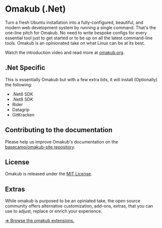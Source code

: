 # Omakub (.Net)

Turn a fresh Ubuntu installation into a fully-configured, beautiful, and modern web development system by running a single command. That's the one-line pitch for Omakub. No need to write bespoke configs for every essential tool just to get started or to be up on all the latest command-line tools. Omakub is an opinionated take on what Linux can be at its best.

Watch the introduction video and read more at [omakub.org](https://omakub.org).

## .Net Specific
This is essentially Omakub but with a few extra bits, it will install (Optionally) the following:

- .Net6 SDK
- .Net8 SDK
- Rider
- Datagrip
- GitKracken 

## Contributing to the documentation

Please help us improve Omakub's documentation on the [basecamp/omakub-site repository](https://github.com/basecamp/omakub-site).

## License

Omakub is released under the [MIT License](https://opensource.org/licenses/MIT).

## Extras

While omakub is purposed to be an opiniated take, the open source community offers alternative customization, add-ons, extras, that you can use to adjust, replace or enrich your experience.

[⇒ Browse the omakub extensions.](EXTENSIONS.md)